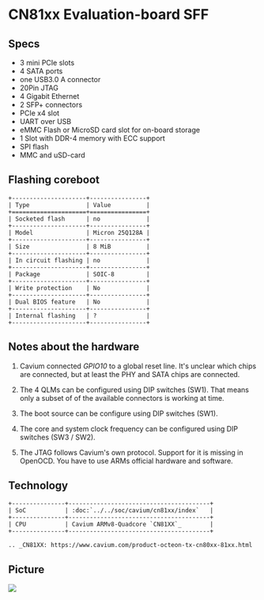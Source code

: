 # CN81xx Evaluation-board SFF

## Specs

* 3 mini PCIe slots
* 4 SATA ports
* one USB3.0 A connector
* 20Pin JTAG
* 4 Gigabit Ethernet
* 2 SFP+ connectors
* PCIe x4 slot
* UART over USB
* eMMC Flash or MicroSD card slot for on-board storage
* 1 Slot with DDR-4 memory with ECC support
* SPI flash
* MMC and uSD-card

## Flashing coreboot

```{eval-rst}
+---------------------+----------------+
| Type                | Value          |
+=====================+================+
| Socketed flash      | no             |
+---------------------+----------------+
| Model               | Micron 25Q128A |
+---------------------+----------------+
| Size                | 8 MiB          |
+---------------------+----------------+
| In circuit flashing | no             |
+---------------------+----------------+
| Package             | SOIC-8         |
+---------------------+----------------+
| Write protection    | No             |
+---------------------+----------------+
| Dual BIOS feature   | No             |
+---------------------+----------------+
| Internal flashing   | ?              |
+---------------------+----------------+
```

## Notes about the hardware

1. Cavium connected *GPIO10* to a global reset line.
   It's unclear which chips are connected, but at least the PHY and SATA chips
   are connected.

2. The 4 QLMs can be configured using DIP switches (SW1). That means only a
   subset of of the available connectors is working at time.

3. The boot source can be configure using DIP switches (SW1).

4. The core and system clock frequency can be configured using DIP switches
   (SW3 / SW2).

5. The JTAG follows Cavium's own protocol. Support for it is missing in
   OpenOCD. You have to use ARMs official hardware and software.

## Technology

```{eval-rst}
+---------------+----------------------------------------+
| SoC           | :doc:`../../soc/cavium/cn81xx/index`   |
+---------------+----------------------------------------+
| CPU           | Cavium ARMv8-Quadcore `CN81XX`_        |
+---------------+----------------------------------------+

.. _CN81XX: https://www.cavium.com/product-octeon-tx-cn80xx-81xx.html

```

## Picture

![][cn81xx_board]

[cn81xx_board]: cavium_cn81xx_sff_evb.jpg
